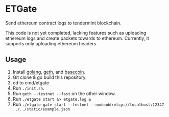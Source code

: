 # ETGate

Send ethereum contract logs to tendermint blockchain.

This code is not yet completed, lacking features such as uploading ethereum logs and create packets towards to ethereum. Currently, it supports only uploading ethereum headers.

## Usage

1. Install [golang](https://golang.org/dl), [geth](https://github.com/ethereum/go-ethereum), and [basecoin](https://github.com/tendermint/basecoin).
2. Git clone & go build this repository.
3. cd to cmd/etgate
4. Run `./init.sh`.
5. Run `geth --testnet --fast` on the other window.
6. Run `./etgate start &> etgate.log &`
7. Run `./etgate gate start --testnet --nodeaddr=tcp://localhost:12347 ../../static/example.json`
